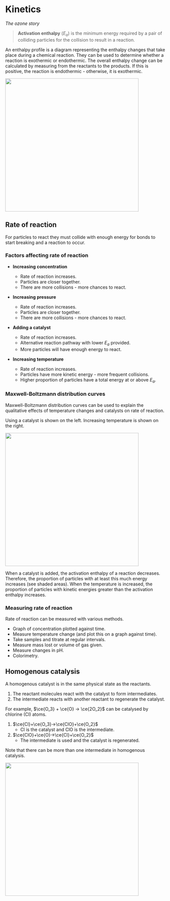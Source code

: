 # Kinetics
*The ozone story*

> **Activation enthalpy** ($E_a$) is the minimum energy required by a pair of colliding particles for the collision to result in a reaction.

An enthalpy profile is a diagram representing the enthalpy changes that take place during a chemical reaction. They can be used to determine whether a reaction is exothermic or endothermic. The overall enthalpy change can be calculated by measuring from the reactants to the products. If this is positive, the reaction is endothermic - otherwise, it is exothermic.

<img src="https://homework.study.com/cimages/multimages/16/endo_vs_exo_reactions7435733424377064394.png" width="420px">

## Rate of reaction

For particles to react they must collide with enough energy for bonds to start breaking and a reaction to occur.

### Factors affecting rate of reaction

* **Increasing concentration**
  * Rate of reaction increases.
  * Particles are closer together.
  * There are more collisions - more chances to react.

* **Increasing pressure**
  * Rate of reaction increases.
  * Particles are closer together.
  * There are more collisions - more chances to react.

* **Adding a catalyst**
  * Rate of reaction increases.
  * Alternative reaction pathway with lower $E_a$ provided.
  * More particles will have enough energy to react.

* **Increasing temperature**
  * Rate of reaction increases.
  * Particles have more kinetic energy - more frequent collisions.
  * Higher proportion of particles have a total energy at or above $E_a$.

### Maxwell-Boltzmann distribution curves

Maxwell-Boltzmann distribution curves can be used to explain the qualitative effects of temperature changes and catalysts on rate of reaction. 

Using a catalyst is shown on the left. Increasing temperature is shown on the right.

<img src="https://i.imgur.com/4hXr0dQ.png" width="420px">

When a catalyst is added, the activation enthalpy of a reaction decreases. Therefore, the proportion of particles with at least this much energy increases (see shaded areas). When the temperature is increased, the proportion of particles with kinetic energies greater than the activation enthalpy increases.

### Measuring rate of reaction

Rate of reaction can be measured with various methods.

* Graph of concentration plotted against time.
* Measure temperature change (and plot this on a graph against time).
* Take samples and titrate at regular intervals.
* Measure mass lost or volume of gas given.
* Measure changes in pH.
* Colorimetry.

## Homogenous catalysis

A homogenous catalyst is in the same physical state as the reactants.

1. The reactant molecules react with the catalyst to form intermediates.
2. The intermediate reacts with another reactant to regenerate the catalyst.

For example, $\ce{O_3} + \ce{O} → \ce{2O_2}$ can be catalysed by chlorine (Cl) atoms.

1. $\ce{Cl}+\ce{O_3}→\ce{ClO}+\ce{O_2}$
    * Cl is the catalyst and ClO is the intermediate.
2. $\ce{ClO}+\ce{O}→\ce{Cl}+\ce{O_2}$
    * The intermediate is used and the catalyst is regenerated.

Note that there can be more than one intermediate in homogenous catalysis.

<img src="https://www.chemengonline.com/wp-content/uploads/2015/05/13.jpg" width="420px">
